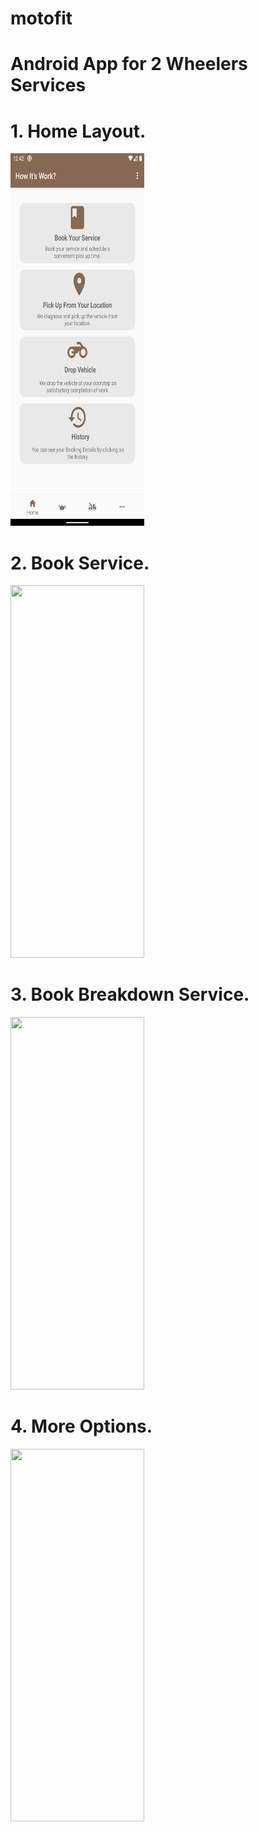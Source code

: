 
# motofit
# Android App for 2 Wheelers  Services  
# 1. Home Layout.                               
<img src="Home.png" width="214" height="596">   

# 2. Book Service.
<img src="Book-Service.gif" width="214" height="596">

# 3. Book Breakdown Service.
<img src="Book BreakDown.gif" width="214" height="596">

# 4. More Options.
<img src="More.gif" width="214" height="596">

